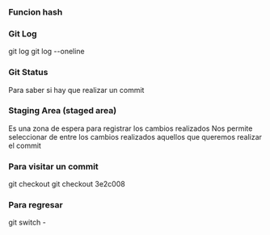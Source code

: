 
### Funcion hash


### Git Log
git log
git log --oneline


### Git Status
Para saber si hay que realizar un commit


### Staging Area (staged area)
Es una zona de espera para registrar los cambios realizados
Nos permite seleccionar de entre los cambios realizados aquellos que queremos realizar el commit

### Para visitar un commit
git checkout <id sha1>
git checkout 3e2c008

### Para regresar 
git switch - 
